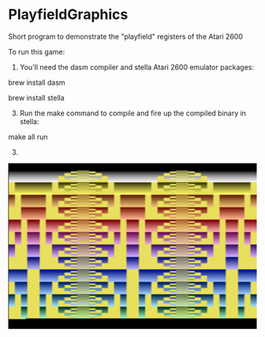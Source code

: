 # PlayfieldGraphics
Short program to demonstrate the "playfield" registers of the Atari 2600

To run this game:

1. You'll need the dasm compiler and stella Atari 2600 emulator packages:

brew install dasm

brew install stella

3. Run the make command to compile and fire up the compiled binary in stella:
   
make all run

3.
![Screenshot](Screenshot.png)
